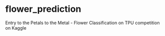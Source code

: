 # flower_prediction
Entry to the Petals to the Metal - Flower Classification on TPU competition on Kaggle

